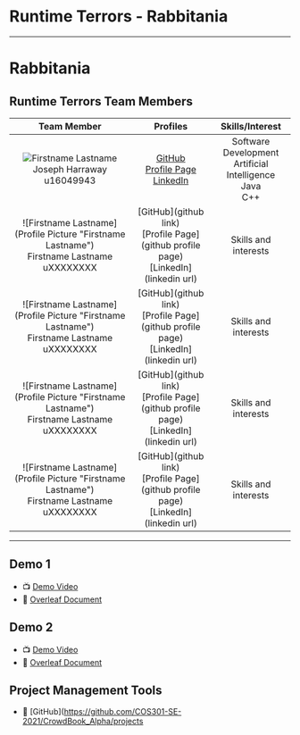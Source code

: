# Runtime Terrors - Rabbitania 

---
# Rabbitania


## Runtime Terrors Team Members

|                                                                **Team Member**                                                                |                                                                                  **Profiles**                                                                                  |                                     **Skills/Interest**                                     |
| :-------------------------------------------------------------------------------------------------------------------------------------------: | :----------------------------------------------------------------------------------------------------------------------------------------------------------------------------: | :-----------------------------------------------------------------------------------------: |
|![Firstname Lastname](https://i.ibb.co/whjLgpf/Joseph-Image.jpg "Joseph Harraway") <br/> Joseph Harraway <br/> u16049943  |       [GitHub](https://github.com/JojoMojo-svg) <br/> [Profile Page](https://JojoMojo-svg.github.io/) <br/> [LinkedIn](https://www.linkedin.com/in/joseph-harraway-968113210/) <br/> |  Software Development   <br/> Artificial Intelligence <br/>  Java <br/> C++ |
![Firstname Lastname](Profile Picture "Firstname Lastname") <br/> Firstname Lastname <br/> uXXXXXXXX  |       [GitHub](github link) <br/> [Profile Page](github profile page) <br/> [LinkedIn](linkedin url) <br/> | Skills and interests |
![Firstname Lastname](Profile Picture "Firstname Lastname") <br/> Firstname Lastname <br/> uXXXXXXXX  |       [GitHub](github link) <br/> [Profile Page](github profile page) <br/> [LinkedIn](linkedin url) <br/> | Skills and interests |
![Firstname Lastname](Profile Picture "Firstname Lastname") <br/> Firstname Lastname <br/> uXXXXXXXX  |       [GitHub](github link) <br/> [Profile Page](github profile page) <br/> [LinkedIn](linkedin url) <br/> | Skills and interests |
![Firstname Lastname](Profile Picture "Firstname Lastname") <br/> Firstname Lastname <br/> uXXXXXXXX  |       [GitHub](github link) <br/> [Profile Page](github profile page) <br/> [LinkedIn](linkedin url) <br/> | Skills and interests |

---

## Demo 1

- :tv: [Demo Video](https://drive.google.com/open?id=)
- :open_book: [Overleaf Document](https://www.overleaf.com/read/)

## Demo 2

- :tv: [Demo Video](https://drive.google.com/open?id=)
- :open_book: [Overleaf Document](https://www.overleaf.com/read/)

## Project Management Tools

- :open_book: [GitHub](https://github.com/COS301-SE-2021/CrowdBook_Alpha/projects